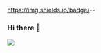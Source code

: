 https://img.shields.io/badge/<LABEL>-<MESSAGE>-<COLOR>
### Hi there 👋
<img src="https://img.shields.io/badge/Android-3DDC84?style=flat-square&logo=Android&logoColor=white"/>

<!--
**masin556/masin556** is a ✨ _special_ ✨ repository because its `README.md` (this file) appears on your GitHub profile.

Here are some ideas to get you started:
- 🔭 I’m currently working on ...
- 🌱 I’m currently learning ...
- 👯 I’m looking to collaborate on ...
- 🤔 I’m looking for help with ...
- 💬 Ask me about ...
- 📫 How to reach me: ...
- 😄 Pronouns: ...
- ⚡ Fun fact: ...
-->

